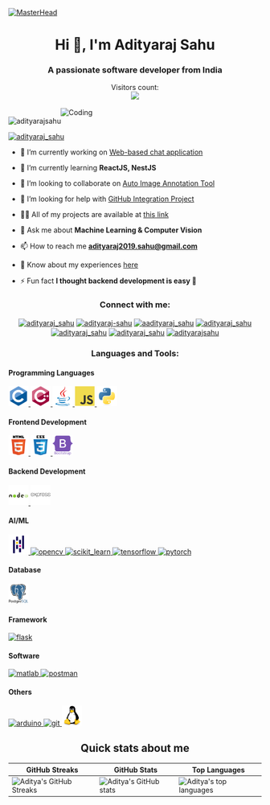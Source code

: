 [![MasterHead](https://indoanalytica.com/static/images/banner-2.gif)](https://github.com/adityarajsahu)
<h1 align="center">Hi 👋, I'm Adityaraj Sahu</h1>
<h3 align="center">A passionate software developer from India</h3>

<p align="center"> 
  Visitors count:<br>
  <img src="https://profile-counter.glitch.me/adityarajsahu/count.svg" />
</p>

<img align="right" alt="Coding" width="400" src="https://i.pinimg.com/originals/69/20/fc/6920fc266ea0a8bfbb02561dfdd18f1c.png">

<p align="left"> <img src="https://komarev.com/ghpvc/?username=adityarajsahu&label=Profile%20views&color=0e75b6&style=flat" alt="adityarajsahu" /> </p>

<p align="left"> <a href="https://twitter.com/adityaraj_sahu" target="blank"><img src="https://img.shields.io/twitter/follow/adityaraj_sahu?logo=twitter&style=for-the-badge" alt="adityaraj_sahu" /></a> </p>

- 🔭 I’m currently working on [Web-based chat application](https://github.com/adityarajsahu/LetsChat.git)

- 🌱 I’m currently learning **ReactJS, NestJS**

- 👯 I’m looking to collaborate on [Auto Image Annotation Tool](https://github.com/adityarajsahu/Image-Annotation-Tool.git)

- 🤝 I’m looking for help with [GitHub Integration Project](https://github.com/adityarajsahu/GitHub-Integration.git)

- 👨‍💻 All of my projects are available at [this link](https://github.com/adityarajsahu?tab=repositories)

- 💬 Ask me about **Machine Learning & Computer Vision**

- 📫 How to reach me **adityaraj2019.sahu@gmail.com**

- 📄 Know about my experiences [here](https://drive.google.com/file/d/1GnsOzjI6CSRiituXDMvsX-LVuVcj8Bv7/view?usp=sharing)

- ⚡ Fun fact **I thought backend development is easy 🥲**

<h3 align="center">Connect with me:</h3>
<p align="center">
<a href="https://twitter.com/adityaraj_sahu" target="blank"><img align="center" src="https://raw.githubusercontent.com/rahuldkjain/github-profile-readme-generator/master/src/images/icons/Social/twitter.svg" alt="adityaraj_sahu" height="30" width="40" /></a>
<a href="https://linkedin.com/in/adityaraj-sahu" target="blank"><img align="center" src="https://raw.githubusercontent.com/rahuldkjain/github-profile-readme-generator/master/src/images/icons/Social/linked-in-alt.svg" alt="adityaraj-sahu" height="30" width="40" /></a>
<a href="https://instagram.com/aadityaraj_sahu" target="blank"><img align="center" src="https://raw.githubusercontent.com/rahuldkjain/github-profile-readme-generator/master/src/images/icons/Social/instagram.svg" alt="aadityaraj_sahu" height="30" width="40" /></a>
<a href="https://www.codechef.com/users/adityaraj_sahu" target="blank"><img align="center" src="https://cdn.jsdelivr.net/npm/simple-icons@3.1.0/icons/codechef.svg" alt="adityaraj_sahu" height="30" width="40" /></a>
<a href="https://www.hackerrank.com/adityaraj_sahu" target="blank"><img align="center" src="https://raw.githubusercontent.com/rahuldkjain/github-profile-readme-generator/master/src/images/icons/Social/hackerrank.svg" alt="adityaraj_sahu" height="30" width="40" /></a>
<a href="https://codeforces.com/profile/adityaraj_sahu" target="blank"><img align="center" src="https://raw.githubusercontent.com/rahuldkjain/github-profile-readme-generator/master/src/images/icons/Social/codeforces.svg" alt="adityaraj_sahu" height="30" width="40" /></a>
<a href="https://www.leetcode.com/adityarajsahu" target="blank"><img align="center" src="https://raw.githubusercontent.com/rahuldkjain/github-profile-readme-generator/master/src/images/icons/Social/leet-code.svg" alt="adityarajsahu" height="30" width="40" /></a>
</p>

<h3 align="center">Languages and Tools:</h3>

<h4 align="left">Programming Languages</h4>
<p align="left">
    <a href="https://www.cprogramming.com/" target="_blank" rel="noreferrer"> <img src="https://raw.githubusercontent.com/devicons/devicon/master/icons/c/c-original.svg" alt="c" width="40" height="40"/> </a> 
    <a href="https://www.w3schools.com/cpp/" target="_blank" rel="noreferrer"> <img src="https://raw.githubusercontent.com/devicons/devicon/master/icons/cplusplus/cplusplus-original.svg" alt="cplusplus" width="40" height="40"/> </a>
    <a href="https://www.java.com" target="_blank" rel="noreferrer"> <img src="https://raw.githubusercontent.com/devicons/devicon/master/icons/java/java-original.svg" alt="java" width="40" height="40"/> </a>
    <a href="https://developer.mozilla.org/en-US/docs/Web/JavaScript" target="_blank" rel="noreferrer"> <img src="https://raw.githubusercontent.com/devicons/devicon/master/icons/javascript/javascript-original.svg" alt="javascript" width="40" height="40"/> </a>
    <a href="https://www.python.org" target="_blank" rel="noreferrer"> <img src="https://raw.githubusercontent.com/devicons/devicon/master/icons/python/python-original.svg" alt="python" width="40" height="40"/> </a>
</p>

<h4 align="left">Frontend Development</h4>
<p align="left">
    <a href="https://www.w3.org/html/" target="_blank" rel="noreferrer"> <img src="https://raw.githubusercontent.com/devicons/devicon/master/icons/html5/html5-original-wordmark.svg" alt="html5" width="40" height="40"/> </a>
    <a href="https://www.w3schools.com/css/" target="_blank" rel="noreferrer"> <img src="https://raw.githubusercontent.com/devicons/devicon/master/icons/css3/css3-original-wordmark.svg" alt="css3" width="40" height="40"/> </a>
    <a href="https://getbootstrap.com" target="_blank" rel="noreferrer"> <img src="https://raw.githubusercontent.com/devicons/devicon/master/icons/bootstrap/bootstrap-plain-wordmark.svg" alt="bootstrap" width="40" height="40"/> </a>
</p>

<h4 align="left">Backend Development</h4>
<p align="left">
    <a href="https://nodejs.org" target="_blank" rel="noreferrer"> <img src="https://raw.githubusercontent.com/devicons/devicon/master/icons/nodejs/nodejs-original-wordmark.svg" alt="nodejs" width="40" height="40"/> </a>
    <a href="https://expressjs.com" target="_blank" rel="noreferrer"> <img src="https://raw.githubusercontent.com/devicons/devicon/master/icons/express/express-original-wordmark.svg" alt="express" width="40" height="40"/> </a>
</p>

<h4 align="left">AI/ML</h4>
<p align="left">
    <a href="https://pandas.pydata.org/" target="_blank" rel="noreferrer"> <img src="https://raw.githubusercontent.com/devicons/devicon/2ae2a900d2f041da66e950e4d48052658d850630/icons/pandas/pandas-original.svg" alt="pandas" width="40" height="40"/> </a>
    <a href="https://opencv.org/" target="_blank" rel="noreferrer"> <img src="https://www.vectorlogo.zone/logos/opencv/opencv-icon.svg" alt="opencv" width="40" height="40"/> </a>
    <a href="https://scikit-learn.org/" target="_blank" rel="noreferrer"> <img src="https://upload.wikimedia.org/wikipedia/commons/0/05/Scikit_learn_logo_small.svg" alt="scikit_learn" width="40" height="40"/> </a>
    <a href="https://www.tensorflow.org" target="_blank" rel="noreferrer"> <img src="https://www.vectorlogo.zone/logos/tensorflow/tensorflow-icon.svg" alt="tensorflow" width="40" height="40"/> </a>
    <a href="https://pytorch.org/" target="_blank" rel="noreferrer"> <img src="https://www.vectorlogo.zone/logos/pytorch/pytorch-icon.svg" alt="pytorch" width="40" height="40"/> </a>
</p>

<h4 align="left">Database</h4>
<p align="left">
    <a href="https://www.postgresql.org" target="_blank" rel="noreferrer"> <img src="https://raw.githubusercontent.com/devicons/devicon/master/icons/postgresql/postgresql-original-wordmark.svg" alt="postgresql" width="40" height="40"/> </a>
</p>

<h4 align="left">Framework</h4>
<p align="left">
    <a href="https://flask.palletsprojects.com/" target="_blank" rel="noreferrer"> <img src="https://www.vectorlogo.zone/logos/pocoo_flask/pocoo_flask-icon.svg" alt="flask" width="40" height="40"/> </a>
</p>

<h4 align="left">Software</h4>
<p align="left">
    <a href="https://www.mathworks.com/" target="_blank" rel="noreferrer"> <img src="https://upload.wikimedia.org/wikipedia/commons/2/21/Matlab_Logo.png" alt="matlab" width="40" height="40"/> </a>  
    <a href="https://postman.com" target="_blank" rel="noreferrer"> <img src="https://www.vectorlogo.zone/logos/getpostman/getpostman-icon.svg" alt="postman" width="40" height="40"/> </a>
</p>

<h4 align="left">Others</h4>
<p align="left">
    <a href="https://www.arduino.cc/" target="_blank" rel="noreferrer"> <img src="https://cdn.worldvectorlogo.com/logos/arduino-1.svg" alt="arduino" width="40" height="40"/> </a>  
    <a href="https://git-scm.com/" target="_blank" rel="noreferrer"> <img src="https://www.vectorlogo.zone/logos/git-scm/git-scm-icon.svg" alt="git" width="40" height="40"/> </a>  
    <a href="https://www.linux.org/" target="_blank" rel="noreferrer"> <img src="https://raw.githubusercontent.com/devicons/devicon/master/icons/linux/linux-original.svg" alt="linux" width="40" height="40"/> </a>
</p>

### <h2 align="center">Quick stats about me</h2>



GitHub Streaks | GitHub Stats | Top Languages |
| --- | --- | --- |
![Aditya's GitHub Streaks](https://github-readme-streak-stats.herokuapp.com/?user=adityarajsahu&) | ![Aditya's GitHub stats](https://github-readme-stats.vercel.app/api?username=adityarajsahu&show_icons=true&locale=en) | ![Aditya's top languages](https://github-readme-stats.vercel.app/api/top-langs?username=adityarajsahu&show_icons=true&locale=en&layout=compact) |
